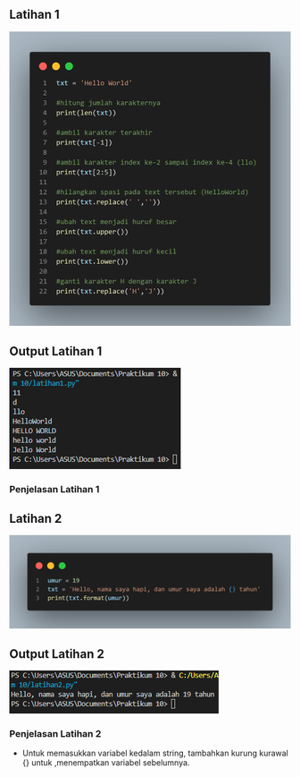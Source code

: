 ## Latihan 1

![foto5](foto/foto5.png)

## Output Latihan 1

![foto3](foto/foto3.png)

### Penjelasan Latihan 1

## Latihan 2

![foto2](foto/foto2.png)

## Output Latihan 2

![foto4](foto/foto4.png)

### Penjelasan Latihan 2
- Untuk memasukkan variabel kedalam string, tambahkan kurung kurawal {} untuk ,menempatkan variabel sebelumnya.
